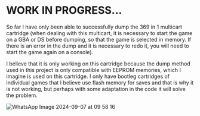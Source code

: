 <H1>WORK IN PROGRESS...</H1>
So far I have only been able to successfully dump the 369 in 1 multicart cartridge (when dealing with this multicart, it is necessary to start the game on a GBA or DS before dumping, so that the game is selected in memory. If there is an error in the dump and it is necessary to redo it, you will need to start the game again on a console).

I believe that it is only working on this cartridge because the dump method used in this project is only compatible with EEPROM memories, which I imagine is used on this cartridge. I only have bootleg cartridges of individual games that I believe use flash memory for saves and that is why it is not working, but perhaps with some adaptation in the code it will solve the problem.

![WhatsApp Image 2024-09-07 at 09 58 16](https://github.com/user-attachments/assets/cab462e2-adc2-4984-9369-af418dddace5)
